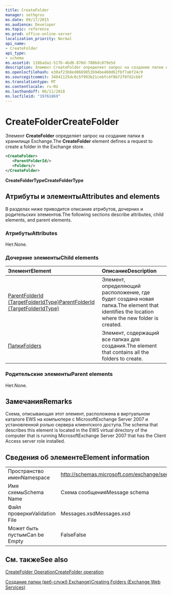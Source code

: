 ```yaml
---
title: CreateFolder
manager: sethgros
ms.date: 09/17/2015
ms.audience: Developer
ms.topic: reference
ms.prod: office-online-server
localization_priority: Normal
api_name:
- CreateFolder
api_type:
- schema
ms.assetid: 110bada1-517b-4bd6-870d-7086dc879e5d
description: Элемент CreateFolder определяет запрос на создание папки в хранилище Exchange.
ms.openlocfilehash: e30af23b8ed8669053b94be460d62fbf7abf24c9
ms.sourcegitcommit: 34041125dc8c5f993b21cebfc4f8b72f0fd2cb6f
ms.translationtype: MT
ms.contentlocale: ru-RU
ms.lasthandoff: 06/11/2018
ms.locfileid: "19761869"
---
```

# <a name="createfolder"></a><span data-ttu-id="fd14b-103">CreateFolder</span><span class="sxs-lookup"><span data-stu-id="fd14b-103">CreateFolder</span></span>

<span data-ttu-id="fd14b-104">Элемент **CreateFolder** определяет запрос на создание папки в хранилище Exchange.</span><span class="sxs-lookup"><span data-stu-id="fd14b-104">The **CreateFolder** element defines a request to create a folder in the Exchange store.</span></span> 
  
```xml
<CreateFolder>
   <ParentFolderId/>
   <Folders/>
</CreateFolder>
```

 <span data-ttu-id="fd14b-105">**CreateFolderType**</span><span class="sxs-lookup"><span data-stu-id="fd14b-105">**CreateFolderType**</span></span>
## <a name="attributes-and-elements"></a><span data-ttu-id="fd14b-106">Атрибуты и элементы</span><span class="sxs-lookup"><span data-stu-id="fd14b-106">Attributes and elements</span></span>

<span data-ttu-id="fd14b-107">В разделах ниже приводится описание атрибутов, дочерних и родительских элементов.</span><span class="sxs-lookup"><span data-stu-id="fd14b-107">The following sections describe attributes, child elements, and parent elements.</span></span>
  
### <a name="attributes"></a><span data-ttu-id="fd14b-108">Атрибуты</span><span class="sxs-lookup"><span data-stu-id="fd14b-108">Attributes</span></span>

<span data-ttu-id="fd14b-109">Нет.</span><span class="sxs-lookup"><span data-stu-id="fd14b-109">None.</span></span>
  
### <a name="child-elements"></a><span data-ttu-id="fd14b-110">Дочерние элементы</span><span class="sxs-lookup"><span data-stu-id="fd14b-110">Child elements</span></span>

|<span data-ttu-id="fd14b-111">**Элемент**</span><span class="sxs-lookup"><span data-stu-id="fd14b-111">**Element**</span></span>|<span data-ttu-id="fd14b-112">**Описание**</span><span class="sxs-lookup"><span data-stu-id="fd14b-112">**Description**</span></span>|
|:-----|:-----|
|[<span data-ttu-id="fd14b-113">ParentFolderId (TargetFolderIdType)</span><span class="sxs-lookup"><span data-stu-id="fd14b-113">ParentFolderId (TargetFolderIdType)</span></span>](parentfolderid-targetfolderidtype.md) <br/> |<span data-ttu-id="fd14b-114">Элемент, определяющий расположение, где будет создана новая папка.</span><span class="sxs-lookup"><span data-stu-id="fd14b-114">The element that identifies the location where the new folder is created.</span></span>  <br/> |
|[<span data-ttu-id="fd14b-115">Папки</span><span class="sxs-lookup"><span data-stu-id="fd14b-115">Folders</span></span>](folders-ex15websvcsotherref.md) <br/> |<span data-ttu-id="fd14b-116">Элемент, содержащий все папках для создания.</span><span class="sxs-lookup"><span data-stu-id="fd14b-116">The element that contains all the folders to create.</span></span>  <br/> |
   
### <a name="parent-elements"></a><span data-ttu-id="fd14b-117">Родительские элементы</span><span class="sxs-lookup"><span data-stu-id="fd14b-117">Parent elements</span></span>

<span data-ttu-id="fd14b-118">Нет.</span><span class="sxs-lookup"><span data-stu-id="fd14b-118">None.</span></span>
  
## <a name="remarks"></a><span data-ttu-id="fd14b-119">Замечания</span><span class="sxs-lookup"><span data-stu-id="fd14b-119">Remarks</span></span>

<span data-ttu-id="fd14b-120">Схема, описывающая этот элемент, расположена в виртуальном каталоге EWS на компьютере с MicrosoftExchange Server 2007 и установленной ролью сервера клиентского доступа.</span><span class="sxs-lookup"><span data-stu-id="fd14b-120">The schema that describes this element is located in the EWS virtual directory of the computer that is running MicrosoftExchange Server 2007 that has the Client Access server role installed.</span></span>
  
## <a name="element-information"></a><span data-ttu-id="fd14b-121">Сведения об элементе</span><span class="sxs-lookup"><span data-stu-id="fd14b-121">Element information</span></span>

|||
|:-----|:-----|
|<span data-ttu-id="fd14b-122">Пространство имен</span><span class="sxs-lookup"><span data-stu-id="fd14b-122">Namespace</span></span>  <br/> |http://schemas.microsoft.com/exchange/services/2006/messages  <br/> |
|<span data-ttu-id="fd14b-123">Имя схемы</span><span class="sxs-lookup"><span data-stu-id="fd14b-123">Schema Name</span></span>  <br/> |<span data-ttu-id="fd14b-124">Схема сообщения</span><span class="sxs-lookup"><span data-stu-id="fd14b-124">Message schema</span></span>  <br/> |
|<span data-ttu-id="fd14b-125">Файл проверки</span><span class="sxs-lookup"><span data-stu-id="fd14b-125">Validation File</span></span>  <br/> |<span data-ttu-id="fd14b-126">Messages.xsd</span><span class="sxs-lookup"><span data-stu-id="fd14b-126">Messages.xsd</span></span>  <br/> |
|<span data-ttu-id="fd14b-127">Может быть пустым</span><span class="sxs-lookup"><span data-stu-id="fd14b-127">Can be Empty</span></span>  <br/> |<span data-ttu-id="fd14b-128">False</span><span class="sxs-lookup"><span data-stu-id="fd14b-128">False</span></span>  <br/> |
   
## <a name="see-also"></a><span data-ttu-id="fd14b-129">См. также</span><span class="sxs-lookup"><span data-stu-id="fd14b-129">See also</span></span>



[<span data-ttu-id="fd14b-130">CreateFolder Operation</span><span class="sxs-lookup"><span data-stu-id="fd14b-130">CreateFolder operation</span></span>](createfolder-operation.md)


[<span data-ttu-id="fd14b-131">Создание папки (веб-служб Exchange)</span><span class="sxs-lookup"><span data-stu-id="fd14b-131">Creating Folders (Exchange Web Services)</span></span>](http://msdn.microsoft.com/library/3b15b0ec-8691-45ed-9a24-a91ff732d6cf%28Office.15%29.aspx)

